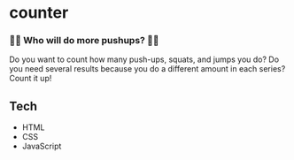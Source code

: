 # counter
### 💪🏼 Who will do more pushups? 💪🏼

Do you want to count how many push-ups, squats, and jumps you do? Do you need several results because you do a different amount in each series? Count it up!

## Tech

- HTML
- CSS
- JavaScript
